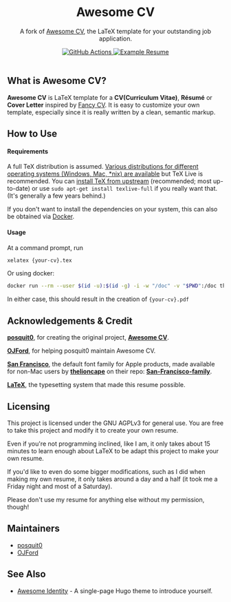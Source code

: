 <h1 align="center">
  <br />
  Awesome CV
</h1>

<p align="center">
  A fork of <a href="https://github.com/posquit0/Awesome-CV">Awesome CV</a>, the LaTeX template for your outstanding job application.
</p>

<div align="center">
  <a href="https://github.com/johnathangallagher/resume/actions/workflows/main.yml">
    <img alt="GitHub Actions" src="https://github.com/johnathangallagher/resume/actions/workflows/main.yml/badge.svg"/>
  </a>
  <a href="https://github.com/johnathangallagher/resume/master/examples/resume.pdf">
    <img alt="Example Resume" src="https://img.shields.io/badge/resume-pdf-green.svg"/>
  </a>
</div>

<br />

## What is Awesome CV?

**Awesome CV** is LaTeX template for a **CV(Curriculum Vitae)**, **Résumé** or **Cover Letter** inspired by [Fancy CV](https://www.sharelatex.com/templates/cv-or-resume/fancy-cv). It is easy to customize your own template, especially since it is really written by a clean, semantic markup.


## How to Use

#### Requirements

A full TeX distribution is assumed.  [Various distributions for different operating systems (Windows, Mac, \*nix) are available](http://tex.stackexchange.com/q/55437) but TeX Live is recommended.
You can [install TeX from upstream](https://tex.stackexchange.com/q/1092) (recommended; most up-to-date) or use `sudo apt-get install texlive-full` if you really want that.  (It's generally a few years behind.)

If you don't want to install the dependencies on your system, this can also be obtained via [Docker](https://docker.com).

#### Usage

At a command prompt, run

```bash
xelatex {your-cv}.tex
```

Or using docker:

```bash
docker run --rm --user $(id -u):$(id -g) -i -w "/doc" -v "$PWD":/doc thomasweise/texlive make
```

In either case, this should result in the creation of ``{your-cv}.pdf``


## Acknowledgements & Credit

[**posquit0**](https://github.com/posquit0), for creating the original project, [**Awesome CV**](https://github.com/posquit0/Awesome-CV).

[**OJFord**](https://github.com/OJFord), for helping posquit0 maintain Awesome CV.

[**San Francisco**](https://developer.apple.com/fonts/), the default font family for Apple products, made available for non-Mac users by [**thelioncape**](https://github.com/thelioncape) on their repo: [**San-Francisco-family**](https://github.com/thelioncape/San-Francisco-family). 

[**LaTeX**](https://www.latex-project.org), the typesetting system that made this resume possible. 


## Licensing

This project is licensed under the GNU AGPLv3 for general use. You are free to take this project and modify it to create your own resume. 

Even if you're not programming inclined, like I am, it only takes about 15 minutes to learn enough about LaTeX to be adapt this project to make your own resume.

If you'd like to even do some bigger modifications, such as I did when making my own resume, it only takes around a day and a half (it took me a Friday night and most of a Saturday).

Please don't use my resume for anything else without my permission, though!



## Maintainers
- [posquit0](https://github.com/posquit0)
- [OJFord](https://github.com/OJFord)


## See Also

* [Awesome Identity](https://github.com/posquit0/hugo-awesome-identity) - A single-page Hugo theme to introduce yourself.
